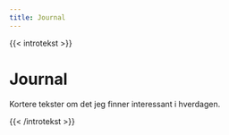 ```yaml
---
title: Journal
---
```


{{< introtekst >}}
<h1>Journal</h1>
<p class="ingress">Kortere tekster om det jeg finner interessant i hverdagen.</p>
{{< /introtekst >}}
